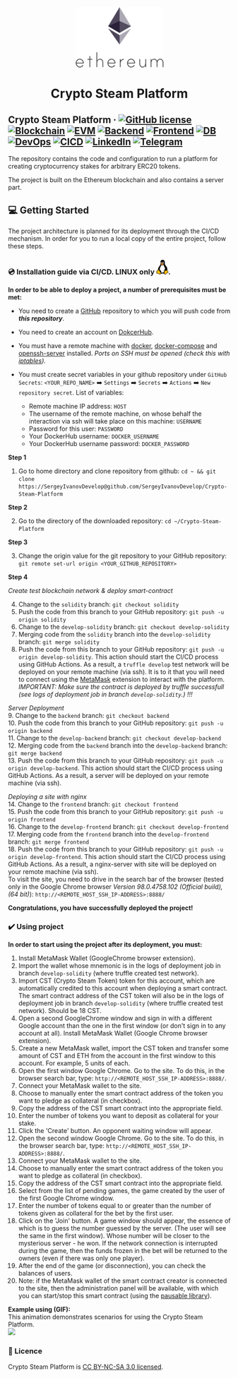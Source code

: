 <p align="center">
  <a href="https://github.com/SergeyIvanovDevelop/Crypto-Steam-Platform">
    <img alt="Crypto Steam Platform" src="./resources/CSP.png" />
  </a>
</p>
<h1 align="center">
  Crypto Steam Platform
</h1>

## Crypto Steam Platform &middot; [![GitHub license](https://img.shields.io/badge/license-CC%20BY--NC--SA%203.0-blue)](./LICENSE) [![Blockchain](https://img.shields.io/badge/blockchain-Ethereum-yellowgreen)](https://ethereum.org/en/) [![EVM](https://img.shields.io/badge/EVM-solidity-lightgrey)](https://docs.soliditylang.org/en/v0.8.14/) [![Backend](https://img.shields.io/badge/backend-node.js-red)](https://nodejs.org/en/) [![Frontend](https://img.shields.io/badge/frontend-javascript-yellow)](https://en.wikipedia.org/wiki/JavaScript) [![DB](https://img.shields.io/badge/database-mongoDB-blueviolet)](https://www.mongodb.com/) [![DevOps](https://img.shields.io/badge/devops-docker-ff69b4)](https://www.docker.com/) [![CICD](https://img.shields.io/badge/ci%2Fcd-github%20actions-lightgrey)](https://github.com/features/actions) [![LinkedIn](https://img.shields.io/badge/linkedin-Sergey%20Ivanov-blue)](https://www.linkedin.com/in/sergey-ivanov-33413823a/) [![Telegram](https://img.shields.io/badge/telegram-%40SergeyIvanov__dev-blueviolet)](https://t.me/SergeyIvanov_dev) ##

The repository contains the code and configuration to run a platform for creating cryptocurrency stakes for arbitrary ERC20 tokens.

The project is built on the Ethereum blockchain and also contains a server part.

## :computer: Getting Started  ##

The project architecture is planned for its deployment through the CI/CD mechanism. In order for you to run a local copy of the entire project, follow these steps.

### :cd: Installation guide via CI/CD. LINUX only ![This is an image](./resources/linux.png).

**In order to be able to deploy a project, a number of prerequisites must be met:**

- You need to create a [GitHub](https://github.com) repository to which you will push code from ***this repository***.
- You need to create an account on [DokcerHub](https://hub.docker.com/).
- You must have a remote machine with [docker](https://www.docker.com/), [docker-compose](https://docs.docker.com/compose/) and [openssh-server](https://www.openssh.com/) installed. *Ports on SSH must be opened (check this with [iptables](https://en.wikipedia.org/wiki/Iptables)).*
- You must create secret variables in your github repository under `GitHub Secrets`: `<YOUR_REPO_NAME>` :arrow_right: `Settings` :arrow_right: `Secrets` :arrow_right: `Actions` :arrow_right: `New repository secret`. List of variables:

  - Remote machine IP address: `HOST`
  - The username of the remote machine, on whose behalf the interaction via ssh will take place on this machine: `USERNAME`
  - Password for this user: `PASSWORD`
  - Your DockerHub username: `DOCKER_USERNAME`
  - Your DockerHub username password: `DOCKER_PASSWORD`


**Step 1**

1. Go to home directory and clone repository from github: `cd ~ && git clone https://SergeyIvanovDevelop@github.com/SergeyIvanovDevelop/Crypto-Steam-Platform`

**Step 2**<br>

2. Go to the directory of the downloaded repository: `cd ~/Crypto-Steam-Platform`

**Step 3**<br>

3. Change the origin value for the git repository to your GitHub repository: `git remote set-url origin <YOUR_GITHUB_REPOSITORY>`

**Step 4**<br>

_Create test blockchain network & deploy smart-contract_<br>

4. Change to the `solidity` branch: ```git checkout solidity```<br>
5. Push the code from this branch to your GitHub repository: ```git push -u origin solidity```<br>
6. Change to the `develop-solidity` branch: ```git checkout develop-solidity```<br>
7. Merging code from the `solidity` branch into the `develop-solidity` branch: ```git merge solidity```<br>
8. Push the code from this branch to your GitHub repository: ```git push -u origin develop-solidity```. This action should start the CI/CD process using GitHub Actions. As a result, a `truffle develop` test network will be deployed on your remote machine (via ssh). It is to it that you will need to connect using the [MetaMask](https://metamask.io/) extension to interact with the platform.<br>_IMPORTANT: Make sure the contract is deployed by truffle successfull (see logs of deployment job in branch `develop-solidity`.) !!!_<br>

_Server Deployment_<br>
9. Change to the `backend` branch: ```git checkout backend```<br>
10. Push the code from this branch to your GitHub repository: ```git push -u origin backend```<br>
11. Change to the `develop-backend` branch: ```git checkout develop-backend```<br>
12. Merging code from the `backend` branch into the `develop-backend` branch: ```git merge backend```<br>
13. Push the code from this branch to your GitHub repository: ```git push -u origin develop-backend```. This action should start the CI/CD process using GitHub Actions. As a result, a server will be deployed on your remote machine (via ssh).<br>

_Deploying a site with nginx_<br>
14. Change to the `frontend` branch: ```git checkout frontend```<br>
15. Push the code from this branch to your GitHub repository: ```git push -u origin frontend```<br>
16. Change to the `develop-frontend` branch: ```git checkout develop-frontend```<br>
17. Merging code from the `frontend` branch into the `develop-frontend` branch: ```git merge frontend```<br>
18. Push the code from this branch to your GitHub repository: ```git push -u origin develop-frontend```. This action should start the CI/CD process using GitHub Actions. As a result, a nginx-server with site will be deployed on your remote machine (via ssh).<br>
To visit the site, you need to drive in the search bar of the browser (tested only in the Google Chrome browser _Version 98.0.4758.102 (Official build), (64 bit)_): `http://<REMOTE_HOST_SSH_IP-ADDRESS>:8888/`<br>

**Congratulations, you have successfully deployed the project!**<br>

### :heavy_check_mark: Using project ###

**In order to start using the project after its deployment, you must:**<br>
1. Install MetaMask Wallet (GoogleChrome browser extension).<br>
2. Import the wallet whose mnemonic is in the logs of deployment job in branch `develop-solidity` (where truffle created test network).<br>
3. Import CST (Crypto Steam Token) token for this account, which are automatically credited to this account when deploying a smart contract. The smart contract address of the CST token will also be in the logs of deployment job in branch `develop-solidity` (where truffle created test network). Should be 18 CST.<br>
4. Open a second GoogleChrome window and sign in with a different Google account than the one in the first window (or don't sign in to any account at all). Install MetaMask Wallet (Google Chrome browser extension).<br>
5. Create a new MetaMask wallet, import the CST token and transfer some amount of CST and ETH from the account in the first window to this account. For example, 5 units of each.<br>
6. Open the first window Google Chrome. Go to the site. To do this, in the browser search bar, type: `http://<REMOTE_HOST_SSH_IP-ADDRESS>:8888/`.<br>
7. Connect your MetaMask wallet to the site.<br>
8. Choose to manually enter the smart contract address of the token you want to pledge as collateral (in checkbox).<br>
9. Copy the address of the CST smart contract into the appropriate field.<br>
10. Enter the number of tokens you want to deposit as collateral for your stake.<br>
11. Click the 'Create' button. An opponent waiting window will appear.<br>
12. Open the second window Google Chrome. Go to the site. To do this, in the browser search bar, type: `http://<REMOTE_HOST_SSH_IP-ADDRESS>:8888/`.<br>
13. Connect your MetaMask wallet to the site.<br>
14. Choose to manually enter the smart contract address of the token you want to pledge as collateral (in checkbox).<br>
15. Copy the address of the CST smart contract into the appropriate field.<br>
16. Select from the list of pending games, the game created by the user of the first Google Chrome window.<br>
17. Enter the number of tokens equal to or greater than the number of tokens given as collateral for the bet by the first user.<br>
18. Click on the 'Join' button. A game window should appear, the essence of which is to guess the number guessed by the server. (The user will see the same in the first window). Whose number will be closer to the mysterious server - he won. If the network connection is interrupted during the game, then the funds frozen in the bet will be returned to the owners (even if there was only one player).<br>
19. After the end of the game (or disconnection), you can check the balances of users.<br>
20. Note: if the MetaMask wallet of the smart contract creator is connected to the site, then the administration panel will be available, with which you can start/stop this smart contract (using the [pausable library](https://github.com/OpenZeppelin/openzeppelin-contracts/blob/master/contracts/security/Pausable.sol)).<br>

**Example using (GIF):**<br>
This animation demonstrates scenarios for using the Crypto Steam Platform.<br>
![](./resources/CSP.gif)

### :bookmark_tabs: Licence ###
Crypto Steam Platform is [CC BY-NC-SA 3.0 licensed](./LICENSE).
